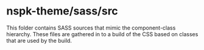 # nspk-theme/sass/src

This folder contains SASS sources that mimic the component-class hierarchy. These files
are gathered in to a build of the CSS based on classes that are used by the build.

